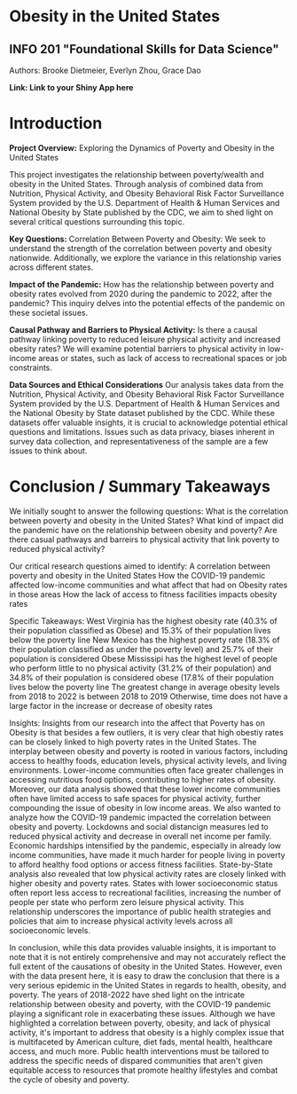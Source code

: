# Obesity in the United States 
## INFO 201 "Foundational Skills for Data Science"

Authors: Brooke Dietmeier, Everlyn Zhou, Grace Dao  


**Link: Link to your Shiny App here**


# Introduction
**Project Overview:** Exploring the Dynamics of Poverty and Obesity in the United States

This project investigates the relationship between poverty/wealth and obesity in the United States. Through analysis of combined data from Nutrition, Physical Activity, and Obesity Behavioral Risk Factor Surveillance System provided by the U.S. Department of Health & Human Services and National Obesity by State published by the CDC, we aim to shed light on several critical questions surrounding this topic.

**Key Questions:**
Correlation Between Poverty and Obesity: We seek to understand the strength of the correlation between poverty and obesity nationwide. Additionally, we explore the variance in this relationship varies across different states.

**Impact of the Pandemic:** How has the relationship between poverty and obesity rates evolved from 2020 during the pandemic to 2022, after the pandemic? This inquiry delves into the potential effects of the pandemic on these societal issues.

**Causal Pathway and Barriers to Physical Activity:** Is there a causal pathway linking poverty to reduced leisure physical activity and increased obesity rates? We will examine potential barriers to physical activity in low-income areas or states, such as lack of access to recreational spaces or job constraints.

**Data Sources and Ethical Considerations**
Our analysis takes data from the Nutrition, Physical Activity, and Obesity Behavioral Risk Factor Surveillance System provided by the U.S. Department of Health & Human Services and the National Obesity by State dataset published by the CDC. While these datasets offer valuable insights, it is crucial to acknowledge potential ethical questions and limitations. Issues such as data privacy, biases inherent in survey data collection, and representativeness of the sample are a few issues to think about. 



# Conclusion / Summary Takeaways
We initially sought to answer the following questions:
   What is the correlation between poverty and obesity in the United States?
   What kind of impact did the pandemic have on the relationship between obesity and poverty?
   Are there casual pathways and barreirs to physical activity that link poverty to reduced physical activity?
                  
Our critical research questions aimed to identify:
   A correlation between poverty and obesity in the United States
   How the COVID-19 pandemic affected low-income communities and what affect that had on Obesity rates in those areas
   How the lack of access to fitness facilities impacts obesity rates
                  
                  
Specific Takeaways:
   West Virginia has the highest obesity rate (40.3% of their population classified as Obese) and 15.3% of their population lives below the poverty line
   New Mexico has the highest poverty rate (18.3% of their population classified as under the poverty level) and 25.7% of their population is considered Obese
    Mississipi has the highest level of people who perform little to no physical activity (31.2% of their population) and 34.8% of their population is considered obese (17.8% of their population lives below the poverty line
     The greatest change in average obesity levels from 2018 to 2022 is between 2018 to 2019
     Otherwise, time does not have a large factor in the increase or decrease of obesity rates

Insights:
     Insights from our research into the affect that Poverty has on Obesity is that besides a few outliers, it is very clear that high obestiy rates can be closely linked to high poverty rates in the United States. The interplay between obesity and poverty is rooted in various factors, including access to healthy foods, education levels, physical activity levels, and living environments. Lower-income communities often face greater challenges in accessing nutritious food options, contributing to higher rates of obesity. Moreover, our data analysis showed that these lower income communities often have limited access to safe spaces for physical activity, further compounding the issue of obesity in low income areas. We also wanted to analyze how the COVID-19 pandemic impacted the correlation between obesity and poverty. Lockdowns and social distancign measures led to reduced physical activity and decrease in overall net income per family. Economic hardships intensified by the pandemic, especially in already low income communities, have made it much harder for people living in poverty to afford healthy food options or access fitness facilities. State-by-State analysis also revealed that low physical activity rates are closely linked with higher obesity and poverty rates. States with lower socioeconomic status often report less access to recreational facilities, increasing the number of people per state who perform zero leisure physical activity. This relationship underscores the importance of public health strategies and policies that aim to increase physical activity levels across all socioeconomic levels.
                  
In conclusion, while this data provides valuable insights, it is important to note that it is not entirely comprehensive and may not accurately reflect the full extent of the causations of obesity in the United States. However, even with the data present here, it is easy to draw the conclusion that there is a very serious epidemic in the United States in regards to health, obesity, and poverty. The years of 2018-2022 have shed light on the intricate relationship between obesity and poverty, with the COVID-19 pandemic playing a significant role in exacerbating these issues. Although we have highlighted a correlation between poverty, obesity, and lack of physical activity, it's important to address that obesity is a highly complex issue that is multifaceted by American culture, diet fads, mental health, healthcare access, and much more. Public health interventions must be tailored to address the specific needs of dispared communities that aren't given equitable access to resources that promote healthy lifestyles and combat the cycle of obesity and poverty.
